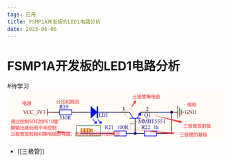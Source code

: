 ```yaml
---
tags: 应用
title: FSMP1A开发板的LED1电路分析
date: 2023-06-06
---
```

# FSMP1A开发板的LED1电路分析

#待学习 
![](assets/20230606102914804.png)
- [[三极管]]